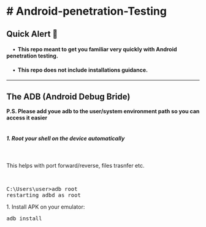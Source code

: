 <h1># Android-penetration-Testing</h1>
<h2>Quick Alert 🚨</h2>
<h4>&nbsp;&nbsp;&nbsp;&nbsp&nbsp;•&nbsp;&nbsp;This repo meant to get you familiar very quickly with Android penetration testing.</h4>
<h4>&nbsp;&nbsp;&nbsp;&nbsp&nbsp;•&nbsp;&nbsp;This repo does not include installations guidance.</h4>
<hr>
<h2>The ADB (Android Debug Bride)</h2>
<b>P.S. Please add youe adb to the user/system environment path so you can access it easier</b>
<br><br>
<h5>1. Root your shell on the device automatically</h5>
<br>
<p>This helps with port forward/reverse, files trasnfer etc.</p>
<br>
<pre>
C:\Users\user>adb root
restarting adbd as root
</pre>
1. Install APK on your emulator:
<br>
<pre>adb install</pre>
